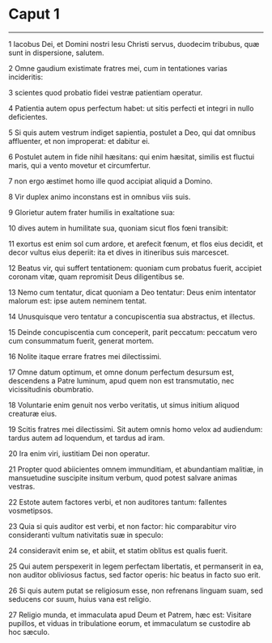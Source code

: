 # Caput 1

***

1 Iacobus Dei, et Domini nostri Iesu Christi servus, duodecim tribubus, quæ sunt in dispersione, salutem.

2 Omne gaudium existimate fratres mei, cum in tentationes varias incideritis:

3 scientes quod probatio fidei vestræ patientiam operatur.

4 Patientia autem opus perfectum habet: ut sitis perfecti et integri in nullo deficientes.

5 Si quis autem vestrum indiget sapientia, postulet a Deo, qui dat omnibus affluenter, et non improperat: et dabitur ei.

6 Postulet autem in fide nihil hæsitans: qui enim hæsitat, similis est fluctui maris, qui a vento movetur et circumfertur.

7 non ergo æstimet homo ille quod accipiat aliquid a Domino.

8 Vir duplex animo inconstans est in omnibus viis suis.

9 Glorietur autem frater humilis in exaltatione sua:

10 dives autem in humilitate sua, quoniam sicut flos fœni transibit:

11 exortus est enim sol cum ardore, et arefecit fœnum, et flos eius decidit, et decor vultus eius deperiit: ita et dives in itineribus suis marcescet.

12 Beatus vir, qui suffert tentationem: quoniam cum probatus fuerit, accipiet coronam vitæ, quam repromisit Deus diligentibus se.

13 Nemo cum tentatur, dicat quoniam a Deo tentatur: Deus enim intentator malorum est: ipse autem neminem tentat.

14 Unusquisque vero tentatur a concupiscentia sua abstractus, et illectus.

15 Deinde concupiscentia cum conceperit, parit peccatum: peccatum vero cum consummatum fuerit, generat mortem.

16 Nolite itaque errare fratres mei dilectissimi.

17 Omne datum optimum, et omne donum perfectum desursum est, descendens a Patre luminum, apud quem non est transmutatio, nec vicissitudinis obumbratio.

18 Voluntarie enim genuit nos verbo veritatis, ut simus initium aliquod creaturæ eius.

19 Scitis fratres mei dilectissimi. Sit autem omnis homo velox ad audiendum: tardus autem ad loquendum, et tardus ad iram.

20 Ira enim viri, iustitiam Dei non operatur.

21 Propter quod abiicientes omnem immunditiam, et abundantiam malitiæ, in mansuetudine suscipite insitum verbum, quod potest salvare animas vestras.

22 Estote autem factores verbi, et non auditores tantum: fallentes vosmetipsos.

23 Quia si quis auditor est verbi, et non factor: hic comparabitur viro consideranti vultum nativitatis suæ in speculo:

24 consideravit enim se, et abiit, et statim oblitus est qualis fuerit.

25 Qui autem perspexerit in legem perfectam libertatis, et permanserit in ea, non auditor obliviosus factus, sed factor operis: hic beatus in facto suo erit.

26 Si quis autem putat se religiosum esse, non refrenans linguam suam, sed seducens cor suum, huius vana est religio.

27 Religio munda, et immaculata apud Deum et Patrem, hæc est: Visitare pupillos, et viduas in tribulatione eorum, et immaculatum se custodire ab hoc sæculo.

